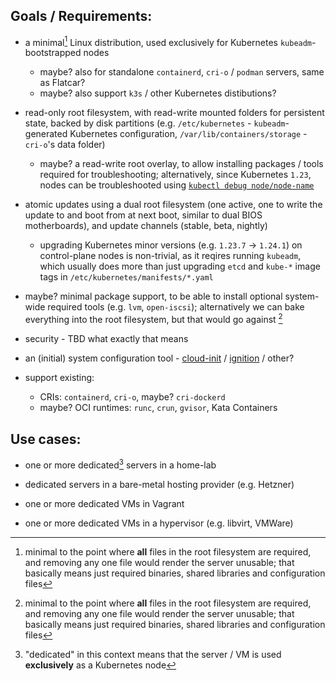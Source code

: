 ## Goals / Requirements:

- a minimal[^1] Linux distribution, used exclusively for Kubernetes `kubeadm`-bootstrapped nodes
  - maybe? also for standalone `containerd`, `cri-o` / `podman` servers, same as Flatcar?
  - maybe? also support `k3s` / other Kubernetes distibutions?

- read-only root filesystem, with read-write mounted folders for persistent state, backed by disk partitions (e.g. `/etc/kubernetes` - `kubeadm`-generated Kubernetes configuration, `/var/lib/containers/storage` - `cri-o`'s data folder)
  - maybe? a read-write root overlay, to allow installing packages / tools required for troubleshooting; alternatively, since Kubernetes `1.23`, nodes can be troubleshooted using [`kubectl debug node/node-name`](https://kubernetes.io/docs/tasks/debug/debug-application/debug-running-pod/#node-shell-session)

- atomic updates using a dual root filesystem (one active, one to write the update to and boot from at next boot, similar to dual BIOS motherboards), and update channels (stable, beta, nightly)
  - upgrading Kubernetes minor versions (e.g. `1.23.7` -> `1.24.1`) on control-plane nodes is non-trivial, as it reqires running `kubeadm`, which usually does more than just upgrading `etcd` and `kube-*` image tags in `/etc/kubernetes/manifests/*.yaml`

- maybe? minimal package support, to be able to install optional system-wide required tools (e.g. `lvm`, `open-iscsi`); alternatively we can bake everything into the root filesystem, but that would go against [^1]

- security - TBD what exactly that means

- an (initial) system configuration tool - [cloud-init](https://cloudinit.readthedocs.io/en/latest/) / [ignition](https://coreos.github.io/ignition/) / other?

- support existing:
  - CRIs: `containerd`, `cri-o`, maybe? `cri-dockerd`
  - maybe? OCI runtimes: `runc`, `crun`, `gvisor`, Kata Containers

## Use cases:

- one or more dedicated[^2] servers in a home-lab

- dedicated servers in a bare-metal hosting provider (e.g. Hetzner)

- one or more dedicated VMs in Vagrant

- one or more dedicated VMs in a hypervisor (e.g. libvirt, VMWare)

[^1]: minimal to the point where **all** files in the root filesystem are required, and removing any one file would render the server unusable; that basically means just required binaries, shared libraries and configuration files

[^2]: "dedicated" in this context means that the server / VM is used **exclusively** as a Kubernetes node
